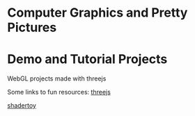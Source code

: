 # Computer Graphics and Pretty Pictures
# Demo and Tutorial Projects

WebGL projects made with threejs

Some links to fun resources:
  [threejs](https://threejs.org/)
  
  [shadertoy](https://www.shadertoy.com/)
  
